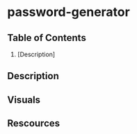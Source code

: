 # password-generator

## Table of Contents
1. [Description]

## Description

## Visuals

## Rescources

